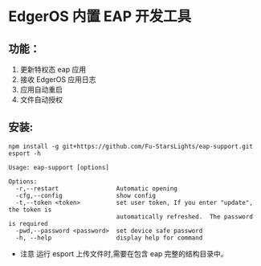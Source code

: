 <!--
 * Copyright (c) 2022 EdgerOS Team.
 * All rights reserved.
 * 
 * Detailed license information can be found in the LICENSE file.
 * 
 * @Author       : Fu Wenhao <fuwenhao@acoinfo.com>
 * @Date         : 2023-02-02 10:22:57
 * @LastEditors  : Fu Wenhao <fuwenhao@acoinfo.com>
 * @LastEditTime : 2023-03-24 14:17:35
-->
# EdgerOS 内置 EAP 开发工具

## 功能：
1. 更新特权态 eap 应用
2. 接收 EdgerOS 应用日志
3. 应用自动重启
4. 文件自动授权


## 安装:
```
npm install -g git+https://github.com/Fu-StarsLights/eap-support.git
esport -h

Usage: eap-support [options]

Options:
  -r,--restart                Automatic opening
  -cfg,--config               show config
  -t,--token <token>          set user token, If you enter "update", the token is
                              automatically refreshed.  The password is required
  -pwd,--password <password>  set device safe password
  -h, --help                  display help for command
```

* 注意 运行 esport 上传文件时,需要在包含 eap 完整的结构目录中。

